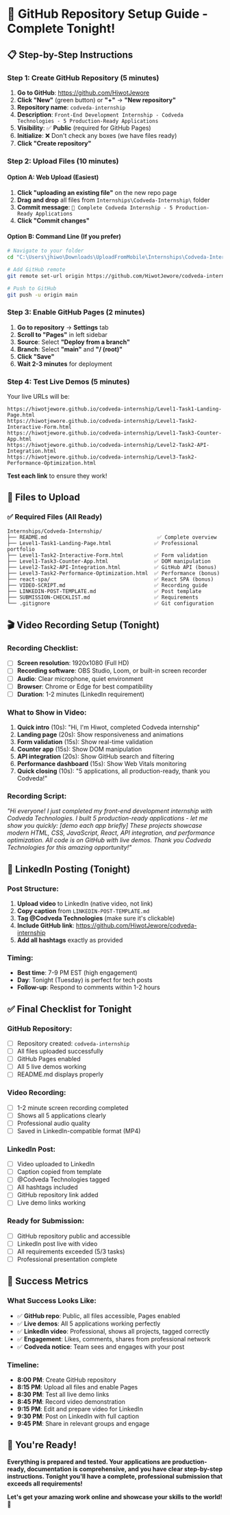 # 🚀 GitHub Repository Setup Guide - Complete Tonight!

## 📋 **Step-by-Step Instructions**

### **Step 1: Create GitHub Repository (5 minutes)**

1. **Go to GitHub**: https://github.com/HiwotJewore
2. **Click "New"** (green button) or **"+"** → **"New repository"**
3. **Repository name**: `codveda-internship`
4. **Description**: `Front-End Development Internship - Codveda Technologies - 5 Production-Ready Applications`
5. **Visibility**: ✅ **Public** (required for GitHub Pages)
6. **Initialize**: ❌ Don't check any boxes (we have files ready)
7. **Click "Create repository"**

### **Step 2: Upload Files (10 minutes)**

#### **Option A: Web Upload (Easiest)**
1. **Click "uploading an existing file"** on the new repo page
2. **Drag and drop** all files from `Internships\Codveda-Internship\` folder
3. **Commit message**: `🚀 Complete Codveda Internship - 5 Production-Ready Applications`
4. **Click "Commit changes"**

#### **Option B: Command Line (If you prefer)**
```bash
# Navigate to your folder
cd "C:\Users\jhiwo\Downloads\UploadFromMobile\Internships\Codveda-Internship"

# Add GitHub remote
git remote set-url origin https://github.com/HiwotJewore/codveda-internship.git

# Push to GitHub
git push -u origin main
```

### **Step 3: Enable GitHub Pages (2 minutes)**

1. **Go to repository** → **Settings** tab
2. **Scroll to "Pages"** in left sidebar
3. **Source**: Select **"Deploy from a branch"**
4. **Branch**: Select **"main"** and **"/ (root)"**
5. **Click "Save"**
6. **Wait 2-3 minutes** for deployment

### **Step 4: Test Live Demos (5 minutes)**

Your live URLs will be:
```
https://hiwotjewore.github.io/codveda-internship/Level1-Task1-Landing-Page.html
https://hiwotjewore.github.io/codveda-internship/Level1-Task2-Interactive-Form.html
https://hiwotjewore.github.io/codveda-internship/Level1-Task3-Counter-App.html
https://hiwotjewore.github.io/codveda-internship/Level2-Task2-API-Integration.html
https://hiwotjewore.github.io/codveda-internship/Level3-Task2-Performance-Optimization.html
```

**Test each link** to ensure they work!

## 📁 **Files to Upload**

### **✅ Required Files (All Ready)**
```
Internships/Codveda-Internship/
├── README.md                                    ✅ Complete overview
├── Level1-Task1-Landing-Page.html              ✅ Professional portfolio
├── Level1-Task2-Interactive-Form.html          ✅ Form validation
├── Level1-Task3-Counter-App.html               ✅ DOM manipulation
├── Level2-Task2-API-Integration.html           ✅ GitHub API (bonus)
├── Level3-Task2-Performance-Optimization.html  ✅ Performance (bonus)
├── react-spa/                                  ✅ React SPA (bonus)
├── VIDEO-SCRIPT.md                             ✅ Recording guide
├── LINKEDIN-POST-TEMPLATE.md                   ✅ Post template
├── SUBMISSION-CHECKLIST.md                     ✅ Requirements
└── .gitignore                                  ✅ Git configuration
```

## 🎬 **Video Recording Setup (Tonight)**

### **Recording Checklist:**
- [ ] **Screen resolution**: 1920x1080 (Full HD)
- [ ] **Recording software**: OBS Studio, Loom, or built-in screen recorder
- [ ] **Audio**: Clear microphone, quiet environment
- [ ] **Browser**: Chrome or Edge for best compatibility
- [ ] **Duration**: 1-2 minutes (LinkedIn requirement)

### **What to Show in Video:**
1. **Quick intro** (10s): "Hi, I'm Hiwot, completed Codveda internship"
2. **Landing page** (20s): Show responsiveness and animations
3. **Form validation** (15s): Show real-time validation
4. **Counter app** (15s): Show DOM manipulation
5. **API integration** (20s): Show GitHub search and filtering
6. **Performance dashboard** (15s): Show Web Vitals monitoring
7. **Quick closing** (10s): "5 applications, all production-ready, thank you Codveda!"

### **Recording Script:**
*"Hi everyone! I just completed my front-end development internship with Codveda Technologies. I built 5 production-ready applications - let me show you quickly: [demo each app briefly] These projects showcase modern HTML, CSS, JavaScript, React, API integration, and performance optimization. All code is on GitHub with live demos. Thank you Codveda Technologies for this amazing opportunity!"*

## 📱 **LinkedIn Posting (Tonight)**

### **Post Structure:**
1. **Upload video** to LinkedIn (native video, not link)
2. **Copy caption** from `LINKEDIN-POST-TEMPLATE.md`
3. **Tag @Codveda Technologies** (make sure it's clickable)
4. **Include GitHub link**: https://github.com/HiwotJewore/codveda-internship
5. **Add all hashtags** exactly as provided

### **Timing:**
- **Best time**: 7-9 PM EST (high engagement)
- **Day**: Tonight (Tuesday) is perfect for tech posts
- **Follow-up**: Respond to comments within 1-2 hours

## ✅ **Final Checklist for Tonight**

### **GitHub Repository:**
- [ ] Repository created: `codveda-internship`
- [ ] All files uploaded successfully
- [ ] GitHub Pages enabled
- [ ] All 5 live demos working
- [ ] README.md displays properly

### **Video Recording:**
- [ ] 1-2 minute screen recording completed
- [ ] Shows all 5 applications clearly
- [ ] Professional audio quality
- [ ] Saved in LinkedIn-compatible format (MP4)

### **LinkedIn Post:**
- [ ] Video uploaded to LinkedIn
- [ ] Caption copied from template
- [ ] @Codveda Technologies tagged
- [ ] All hashtags included
- [ ] GitHub repository link added
- [ ] Live demo links working

### **Ready for Submission:**
- [ ] GitHub repository public and accessible
- [ ] LinkedIn post live with video
- [ ] All requirements exceeded (5/3 tasks)
- [ ] Professional presentation complete

## 🎯 **Success Metrics**

### **What Success Looks Like:**
- ✅ **GitHub repo**: Public, all files accessible, Pages enabled
- ✅ **Live demos**: All 5 applications working perfectly
- ✅ **LinkedIn video**: Professional, shows all projects, tagged correctly
- ✅ **Engagement**: Likes, comments, shares from professional network
- ✅ **Codveda notice**: Team sees and engages with your post

### **Timeline:**
- **8:00 PM**: Create GitHub repository
- **8:15 PM**: Upload all files and enable Pages
- **8:30 PM**: Test all live demo links
- **8:45 PM**: Record video demonstration
- **9:15 PM**: Edit and prepare video for LinkedIn
- **9:30 PM**: Post on LinkedIn with full caption
- **9:45 PM**: Share in relevant groups and engage

## 🚀 **You're Ready!**

**Everything is prepared and tested. Your applications are production-ready, documentation is comprehensive, and you have clear step-by-step instructions. Tonight you'll have a complete, professional submission that exceeds all requirements!**

**Let's get your amazing work online and showcase your skills to the world!** 🌟